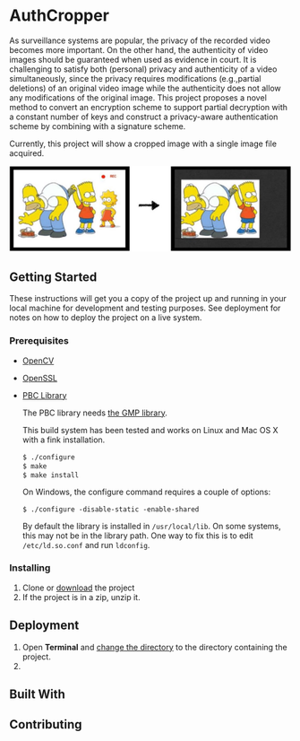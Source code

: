 # AuthCropper
As surveillance systems are popular, the privacy of the recorded video becomes more important. On the other hand, the authenticity of video images should be guaranteed when used as evidence in court. It is challenging to satisfy both (personal) privacy and authenticity of a video simultaneously, since the privacy requires modifications (e.g.,partial deletions) of an original video image while the authenticity does not allow any modifications of the original image. This project proposes a novel method to convert an encryption scheme to support partial decryption with a constant number of keys and construct a privacy-aware authentication scheme by combining with a signature scheme.

Currently, this project will show a cropped image with a single image file acquired.

![AuthCropper Example](images/AuthCropperExample.PNG)

## Getting Started

These instructions will get you a copy of the project up and running in your local machine for development and testing purposes. See deployment for notes on how to deploy the project on a live system.

### Prerequisites

* [OpenCV](https://docs.opencv.org/4.1.2/d7/d9f/tutorial_linux_install.html)

* [OpenSSL](https://github.com/openssl/openssl/blob/master/INSTALL)

* [PBC Library](https://crypto.stanford.edu/pbc/download.html)

  The PBC library needs [the GMP library](https://gmplib.org/).

  This build system has been tested and works on Linux and Mac OS X with a fink installation.

	```
	$ ./configure
	$ make
	$ make install
	```

	On Windows, the configure command requires a couple of options:

	```
	$ ./configure -disable-static -enable-shared
	```

	By default the library is installed in `/usr/local/lib`. On some systems, this may not be in the library path. One way to fix this is to edit `/etc/ld.so.conf` and run `ldconfig`.

### Installing

1. Clone or [download](https://github.com/snp-lab/AuthCropper/archive/master.zip) the project
2. If the project is in a zip, unzip it.

## Deployment

1.  Open **Terminal** and [change the directory](https://github.com/0nn0/terminal-mac-cheatsheet#core-commands) to the directory containing the project.
2. 

## Built With

## Contributing